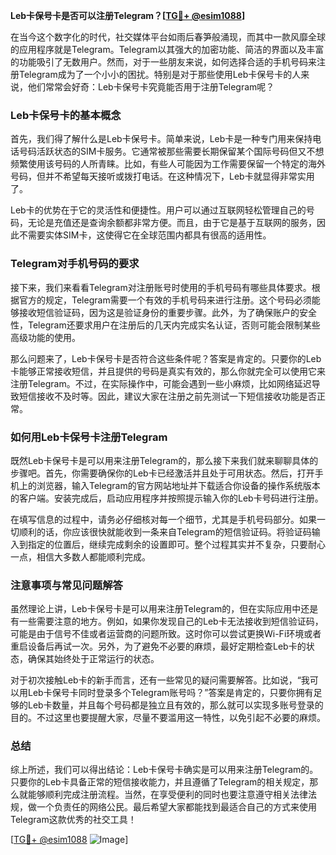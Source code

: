 **Leb卡保号卡是否可以注册Telegram？[[TG💪+ @esim1088](https://t.me/s/esim1088)]**

在当今这个数字化的时代，社交媒体平台如雨后春笋般涌现，而其中一款风靡全球的应用程序就是Telegram。Telegram以其强大的加密功能、简洁的界面以及丰富的功能吸引了无数用户。然而，对于一些朋友来说，如何选择合适的手机号码来注册Telegram成为了一个小小的困扰。特别是对于那些使用Leb卡保号卡的人来说，他们常常会好奇：Leb卡保号卡究竟能否用于注册Telegram呢？

### Leb卡保号卡的基本概念

首先，我们得了解什么是Leb卡保号卡。简单来说，Leb卡是一种专门用来保持电话号码活跃状态的SIM卡服务。它通常被那些需要长期保留某个国际号码但又不想频繁使用该号码的人所青睐。比如，有些人可能因为工作需要保留一个特定的海外号码，但并不希望每天接听或拨打电话。在这种情况下，Leb卡就显得非常实用了。

Leb卡的优势在于它的灵活性和便捷性。用户可以通过互联网轻松管理自己的号码，无论是充值还是查询余额都非常方便。而且，由于它是基于互联网的服务，因此不需要实体SIM卡，这使得它在全球范围内都具有很高的适用性。

### Telegram对手机号码的要求

接下来，我们来看看Telegram对注册账号时使用的手机号码有哪些具体要求。根据官方的规定，Telegram需要一个有效的手机号码来进行注册。这个号码必须能够接收短信验证码，因为这是验证身份的重要步骤。此外，为了确保账户的安全性，Telegram还要求用户在注册后的几天内完成实名认证，否则可能会限制某些高级功能的使用。

那么问题来了，Leb卡保号卡是否符合这些条件呢？答案是肯定的。只要你的Leb卡能够正常接收短信，并且提供的号码是真实有效的，那么你就完全可以使用它来注册Telegram。不过，在实际操作中，可能会遇到一些小麻烦，比如网络延迟导致短信接收不及时等。因此，建议大家在注册之前先测试一下短信接收功能是否正常。

### 如何用Leb卡保号卡注册Telegram

既然Leb卡保号卡是可以用来注册Telegram的，那么接下来我们就来聊聊具体的步骤吧。首先，你需要确保你的Leb卡已经激活并且处于可用状态。然后，打开手机上的浏览器，输入Telegram的官方网站地址并下载适合你设备的操作系统版本的客户端。安装完成后，启动应用程序并按照提示输入你的Leb卡号码进行注册。

在填写信息的过程中，请务必仔细核对每一个细节，尤其是手机号码部分。如果一切顺利的话，你应该很快就能收到一条来自Telegram的短信验证码。将验证码输入到指定的位置后，继续完成剩余的设置即可。整个过程其实并不复杂，只要耐心一点，相信大多数人都能顺利完成。

### 注意事项与常见问题解答

虽然理论上讲，Leb卡保号卡是可以用来注册Telegram的，但在实际应用中还是有一些需要注意的地方。例如，如果你发现自己的Leb卡无法接收到短信验证码，可能是由于信号不佳或者运营商的问题所致。这时你可以尝试更换Wi-Fi环境或者重启设备后再试一次。另外，为了避免不必要的麻烦，最好定期检查Leb卡的状态，确保其始终处于正常运行的状态。

对于初次接触Leb卡的新手而言，还有一些常见的疑问需要解答。比如说，“我可以用Leb卡保号卡同时登录多个Telegram账号吗？”答案是肯定的，只要你拥有足够的Leb卡数量，并且每个号码都是独立且有效的，那么就可以实现多账号登录的目的。不过这里也要提醒大家，尽量不要滥用这一特性，以免引起不必要的麻烦。

### 总结

综上所述，我们可以得出结论：Leb卡保号卡确实是可以用来注册Telegram的。只要你的Leb卡具备正常的短信接收能力，并且遵循了Telegram的相关规定，那么就能够顺利完成注册流程。当然，在享受便利的同时也要注意遵守相关法律法规，做一个负责任的网络公民。最后希望大家都能找到最适合自己的方式来使用Telegram这款优秀的社交工具！

[[TG💪+ @esim1088](https://t.me/s/esim1088) ![Image](https://i.postimg.cc/4NQfJmqS/Snipaste-2025-05-13-00-14-12.png)]